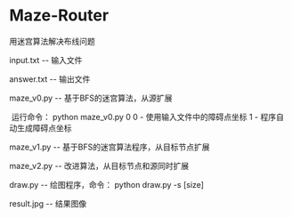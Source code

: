 # Maze-Router
用迷宫算法解决布线问题

input.txt  --  输入文件

answer.txt  --  输出文件

maze_v0.py -- 基于BFS的迷宫算法，从源扩展

​	运行命令： python maze_v0.py 0  0 - 使用输入文件中的障碍点坐标 1 - 程序自动生成障碍点坐标 

maze_v1.py  -- 基于BFS的迷宫算法程序，从目标节点扩展

maze_v2.py  -- 改进算法，从目标节点和源同时扩展

draw.py  --  绘图程序，命令： python draw.py -s [size]

result.jpg  --  结果图像